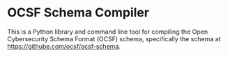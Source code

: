 # OCSF Schema Compiler
This is a Python library and command line tool for compiling the Open Cybersecurity Schema Format (OCSF) schema, specifically the schema at https://githube.com/ocsf/ocsf-schema.